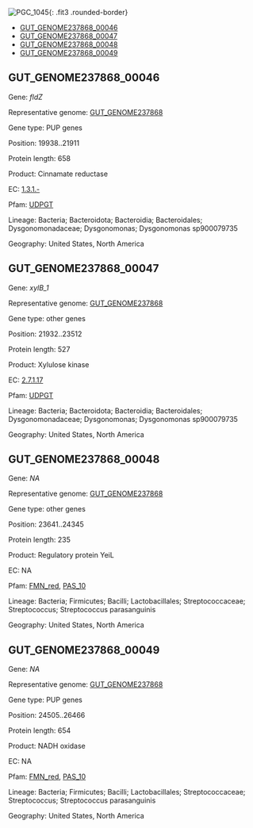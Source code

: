 ![PGC_1045](../static/images/Clusters_figure/PGC_1045.jpg){: .fit3 .rounded-border}

<ul id="myTab" class="nav nav-tabs">
  <li class="active">
        <a href="#tab1" data-toggle="tab">GUT_GENOME237868_00046</a>
  </li>
<li><a href="#tab2" data-toggle="tab">GUT_GENOME237868_00047</a></li>
<li><a href="#tab3" data-toggle="tab">GUT_GENOME237868_00048</a></li>
<li><a href="#tab4" data-toggle="tab">GUT_GENOME237868_00049</a></li>
</ul>

<div id="myTabContent" class="tab-content">
  <div class="tab-pane fade in active" id="tab1">

<h2 id="GUT_GENOME237868_00046">GUT_GENOME237868_00046</h2>
<p>Gene: <em>fldZ</em>
<p>Representative genome: <a href="https://www.ebi.ac.uk/metagenomics/genomes/MGYG-HGUT-03362">GUT_GENOME237868</a></p>
<p>Gene type: PUP genes</p>
<p>Position: 19938..21911</p>
<p>Protein length: 658</p>
<p>Product: Cinnamate reductase</p>
<p>EC: <a href="https://www.brenda-enzymes.org/enzyme.php?ecno=1.3.1.-">1.3.1.-</a></p>
<p>Pfam: <a href="http://pfam.xfam.org/family/UDPGT">UDPGT</a></p>

<p>Lineage: Bacteria; Bacteroidota; Bacteroidia; Bacteroidales; Dysgonomonadaceae; Dysgonomonas; Dysgonomonas sp900079735</p>
<p>Geography: United States, North America</p>
  </div>

  <div class="tab-pane fade" id="tab2">

<h2 id="GUT_GENOME237868_00047">GUT_GENOME237868_00047</h2>
<p>Gene: <em>xylB_1</em></p>
<p>Representative genome: <a href="https://www.ebi.ac.uk/metagenomics/genomes/MGYG-HGUT-03362">GUT_GENOME237868</a></p>
<p>Gene type: other genes</p>
<p>Position: 21932..23512</p>
<p>Protein length: 527</p>
<p>Product: Xylulose kinase</p>
<p>EC: <a href="https://www.brenda-enzymes.org/enzyme.php?ecno=2.7.1.17">2.7.1.17</a></p>
<p>Pfam: <a href="http://pfam.xfam.org/family/UDPGT">UDPGT</a></p>

<p>Lineage: Bacteria; Bacteroidota; Bacteroidia; Bacteroidales; Dysgonomonadaceae; Dysgonomonas; Dysgonomonas sp900079735</p>
<p>Geography: United States, North America</p>

  </div>
  <div class="tab-pane fade" id="tab3">

<h2 id="GUT_GENOME237868_00048">GUT_GENOME237868_00048</h2>
<p>Gene: <em>NA</em></p>
<p>Representative genome: <a href="https://www.ebi.ac.uk/metagenomics/genomes/MGYG-HGUT-00023">GUT_GENOME237868</a></p>
<p>Gene type: other genes</p>
<p>Position: 23641..24345</p>
<p>Protein length: 235</p>
<p>Product: Regulatory protein YeiL</p>
<p>EC: NA</p>
<p>Pfam: <a href="http://pfam.xfam.org/family/FMN_red">FMN_red</a>, <a href="http://pfam.xfam.org/family/PAS_10">PAS_10</a></p>
<p>Lineage: Bacteria; Firmicutes; Bacilli; Lactobacillales; Streptococcaceae; Streptococcus; Streptococcus parasanguinis</p>
<p>Geography: United States, North America</p>

  </div>
  <div class="tab-pane fade" id="tab4">

<h2 id="GUT_GENOME237868_00049">GUT_GENOME237868_00049</h2>
<p>Gene: <em>NA</em></p>
<p>Representative genome: <a href="https://www.ebi.ac.uk/metagenomics/genomes/MGYG-HGUT-00023">GUT_GENOME237868</a></p>
<p>Gene type: PUP genes</p>
<p>Position: 24505..26466</p>
<p>Protein length: 654</p>
<p>Product: NADH oxidase</p>
<p>EC: NA</p>
<p>Pfam: <a href="http://pfam.xfam.org/family/FMN_red">FMN_red</a>, <a href="http://pfam.xfam.org/family/PAS_10">PAS_10</a></p>
<p>Lineage: Bacteria; Firmicutes; Bacilli; Lactobacillales; Streptococcaceae; Streptococcus; Streptococcus parasanguinis</p>
<p>Geography: United States, North America</p>

  </div>
</div>
